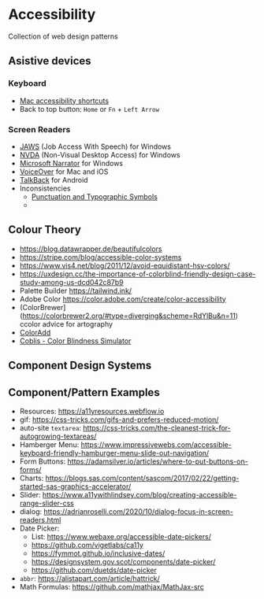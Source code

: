 # Accessibility
Collection of web design patterns

## Asistive devices
### Keyboard
- [Mac accessibility shortcuts](https://support.apple.com/en-ca/HT204434)
- Back to top button: `Home` or `Fn` + `Left Arrow`
### Screen Readers
- [JAWS](https://www.freedomscientific.com/Products/software/JAWS/) (Job Access With Speech) for Windows
- [NVDA](https://www.nvaccess.org/about-nvda/) (Non-Visual Desktop Access) for Windows
- [Microsoft Narrator](https://support.microsoft.com/en-us/help/17173/windows-10-hear-text-read-aloud) for Windows
- [VoiceOver](https://www.apple.com/accessibility/mac/vision/) for Mac and iOS
- [TalkBack](https://support.google.com/accessibility/android/answer/6283677?hl=en) for Android
- Inconsistencies
  - [Punctuation and Typographic Symbols](https://www.deque.com/blog/dont-screen-readers-read-whats-screen-part-1-punctuation-typographic-symbols/)
  - 
  
## Colour Theory
- https://blog.datawrapper.de/beautifulcolors
- https://stripe.com/blog/accessible-color-systems
- https://www.vis4.net/blog/2011/12/avoid-equidistant-hsv-colors/
- https://uxdesign.cc/the-importance-of-colorblind-friendly-design-case-study-among-us-dcd042c87b9
- Palette Builder https://tailwind.ink/
- Adobe Color https://color.adobe.com/create/color-accessibility
- (ColorBrewer](https://colorbrewer2.org/#type=diverging&scheme=RdYlBu&n=11) ccolor advice for artography
- [ColorAdd](http://www.coloradd.net/code.asp)
- [Coblis - Color Blindness Simulator](https://www.color-blindness.com/coblis-color-blindness-simulator/)

## Component Design Systems



## Component/Pattern Examples
- Resources: https://a11yresources.webflow.io
- gif: https://css-tricks.com/gifs-and-prefers-reduced-motion/
- auto-site `textarea`: https://css-tricks.com/the-cleanest-trick-for-autogrowing-textareas/
- Hamberger Menu: https://www.impressivewebs.com/accessible-keyboard-friendly-hamburger-menu-slide-out-navigation/
- Form Buttons: https://adamsilver.io/articles/where-to-put-buttons-on-forms/
- Charts: https://blogs.sas.com/content/sascom/2017/02/22/getting-started-sas-graphics-accelerator/
- Slider: https://www.a11ywithlindsey.com/blog/creating-accessible-range-slider-css
- dialog: https://adrianroselli.com/2020/10/dialog-focus-in-screen-readers.html
- Date Picker: 
  - List: https://www.webaxe.org/accessible-date-pickers/
  - https://github.com/vigetlabs/ca11y
  - https://fymmot.github.io/inclusive-dates/
  - https://designsystem.gov.scot/components/date-picker/
  - https://github.com/duetds/date-picker
- `abbr`: https://alistapart.com/article/hattrick/
- Math Formulas: https://github.com/mathjax/MathJax-src


